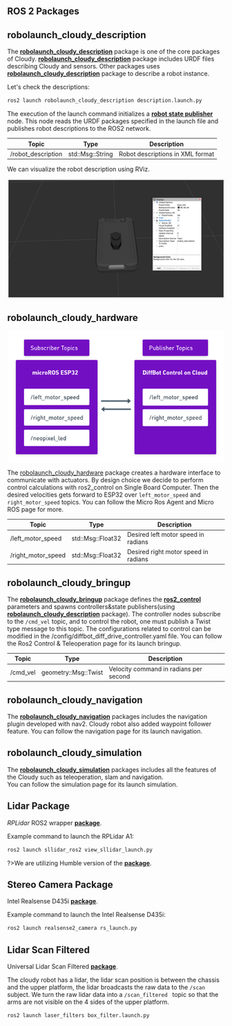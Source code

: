 ## **ROS 2 Packages**

## robolaunch_cloudy_description

The [**robolaunch_cloudy_description**](https://github.com/robolaunch/cloudy/tree/main/robolaunch_cloudy_description) package is one of the core packages of Cloudy. 
[**robolaunch_cloudy_description**](https://github.com/robolaunch/cloudy/tree/main/robolaunch_cloudy_description) package includes URDF files describing Cloudy and sensors. Other packages uses [**robolaunch_cloudy_description**](https://github.com/robolaunch/cloudy/tree/main/robolaunch_cloudy_description) package to describe a robot instance. 

Let's check the descriptions:
```bash
ros2 launch robolaunch_cloudy_description description.launch.py
```

The execution of the launch command initializes a [**robot state publisher**](http://wiki.ros.org/robot_state_publisher) node. This node reads the URDF packages specified in the launch file and publishes robot descriptions to the ROS2 network.


| **Topic**          | **Type**          | **Description**                                      |
|--------------------|-------------------|------------------------------------------------------|
| /robot_description  | std::Msg::String | Robot descriptions in XML format                     |


We can visualize the robot description using RViz.

![logo](https://raw.githubusercontent.com/robolaunch/trademark/main/repository-media/cloudy/images/cloudy_rviz.png)

## robolaunch_cloudy_hardware
<img style="display:block; margin:auto;" src="https://raw.githubusercontent.com/robolaunch/trademark/main/repository-media/cloudy/images/microros_scheme.png"/>

The [robolaunch_cloudy_hardware](https://github.com/robolaunch/cloudy/tree/main/robolaunch_cloudy_hardware) package creates a hardware interface to communicate with actuators. By design choice we decide to perform control calculations with ros2_control on Single Board Computer. Then the desired velocities gets forward to ESP32 over `left_motor_speed` and `right_motor_speed` topics. 
You can follow the <a>Micro Ros Agent</a> and <a>Micro ROS</a> page for more.

| **Topic**          | **Type**          | **Description**                                      |
|--------------------|-------------------|------------------------------------------------------|
| /left_motor_speed  | std::Msg::Float32 | Desired left motor speed in radians                  |
| /right_motor_speed | std::Msg::Float32 | Desired right motor speed in radians                 |

## robolaunch_cloudy_bringup
The [**robolaunch_cloudy_bringup**](https://github.com/robolaunch/cloudy/tree/main/robolaunch_cloudy_bringup) package defines the [**ros2_control**](https://control.ros.org/master/index.html) parameters and spawns controllers&state publishers(using [**robolaunch_cloudy_description**](https://github.com/robolaunch/cloudy/tree/main/robolaunch_cloudy_description) package). The controller nodes subscribe to the `/cmd_vel` topic, and to control the robot, one must publish a Twist type message to this topic. The configurations related to control can be modified in the /config/diffbot_diff_drive_controller.yaml file. 
You can follow the <a>Ros2 Control & Teleoperation</a> page for its launch bringup.

| **Topic**          | **Type**          | **Description**                                      |
|--------------------|-------------------|------------------------------------------------------|
| /cmd_vel  | geometry::Msg::Twist | Velocity command in radians per second                     |

## robolaunch_cloudy_navigation
The [**robolaunch_cloudy_navigation**](https://github.com/robolaunch/cloudy/tree/main/robolaunch_cloudy_navigation) packages includes the navigation plugin developed with nav2. Cloudy robot also added waypoint follower feature. 
You can follow the <a>navigation</a> page for its launch navigation.

## robolaunch_cloudy_simulation
The [**robolaunch_cloudy_simulation**](https://github.com/robolaunch/cloudy/tree/main/robolaunch_cloudy_simulator) packages includes all the features of the Cloudy such as teleoperation, slam and navigation. </br>
You can follow the <a>simulation</a> page for its launch simulation.

## Lidar Package
_RPLidar_ ROS2 wrapper [**package**](https://github.com/Slamtec/sllidar_ros2). 

Example command to launch the RPLidar A1: 
```bash
ros2 launch sllidar_ros2 view_sllidar_launch.py
```

?>We are utilizing Humble version of the [**package**](https://github.com/Slamtec/sllidar_ros2/pull/15).

## Stereo Camera Package 
Intel Realsense D435i [**package**](https://github.com/IntelRealSense/realsense-ros).

Example command to launch the Intel Realsense D435i: 
```bash
ros2 launch realsense2_camera rs_launch.py
```
## Lidar Scan Filtered
Universal Lidar Scan Filtered [**package**](https://github.com/ros-perception/laser_filters).

The cloudy robot has a lidar, the lidar scan position is between the chassis and the upper platform, the lidar broadcasts the raw data to the  ```/scan ``` subject. We turn the raw lidar data into a  ```/scan_filtered ``` topic so that the arms are not visible on the 4 sides of the upper platform.

```bash
ros2 launch laser_filters box_filter.launch.py
```
